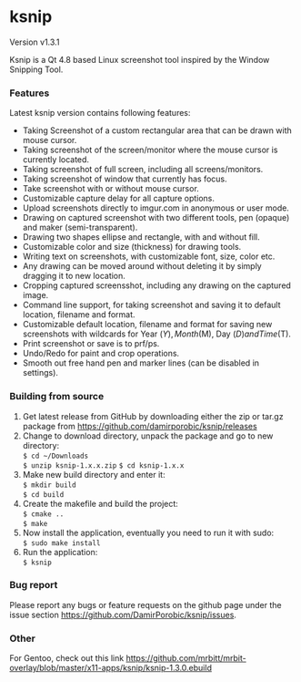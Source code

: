# ksnip

Version v1.3.1

Ksnip is a Qt 4.8 based Linux screenshot tool inspired by the Window Snipping Tool.

### Features
Latest ksnip version contains following features:
* Taking Screenshot of a custom rectangular area that can be drawn with mouse cursor.
* Taking screenshot of the screen/monitor where the mouse cursor is currently located.
* Taking screenshot of full screen, including all screens/monitors.
* Taking screenshot of window that currently has focus.
* Take screenshot with or without mouse cursor.
* Customizable capture delay for all capture options.
* Upload screenshots directly to imgur.com in anonymous or user mode.
* Drawing on captured screenshot with two different tools, pen (opaque) and maker (semi-transparent).
* Drawing two shapes ellipse and rectangle, with and without fill.
* Customizable color and size (thickness) for drawing tools.
* Writing text on screenshots, with customizable font, size, color etc.
* Any drawing can be moved around without deleting it by simply dragging it to new location.
* Cropping captured screensshot, including any drawing on the captured image.
* Command line support, for taking screenshot and saving it to default location, filename and format.
* Customizable default location, filename and format for saving new screenshots with wildcards for Year ($Y), Month ($M), Day ($D) and Time ($T).
* Print screenshot or save is to prf/ps.
* Undo/Redo for paint and crop operations.
* Smooth out free hand pen and marker lines (can be disabled in settings).


### Building from source

1. Get latest release from GitHub by downloading either the zip or tar.gz package from https://github.com/damirporobic/ksnip/releases  
2. Change to download directory, unpack the package and go to new directory:  
    `$ cd ~/Downloads`    
    `$ unzip ksnip-1.x.x.zip`
    `$ cd ksnip-1.x.x`
3. Make new build directory and enter it:  
    `$ mkdir build`  
    `$ cd build`  
4. Create the makefile and build the project:  
    `$ cmake ..`  
    `$ make`  
5. Now install the application, eventually you need to run it with sudo:  
    `$ sudo make install`  
5. Run the application:  
    `$ ksnip`  


### Bug report
Please report any bugs or feature requests on the github page under the issue section https://github.com/DamirPorobic/ksnip/issues. 


### Other
For Gentoo, check out this link https://github.com/mrbitt/mrbit-overlay/blob/master/x11-apps/ksnip/ksnip-1.3.0.ebuild
